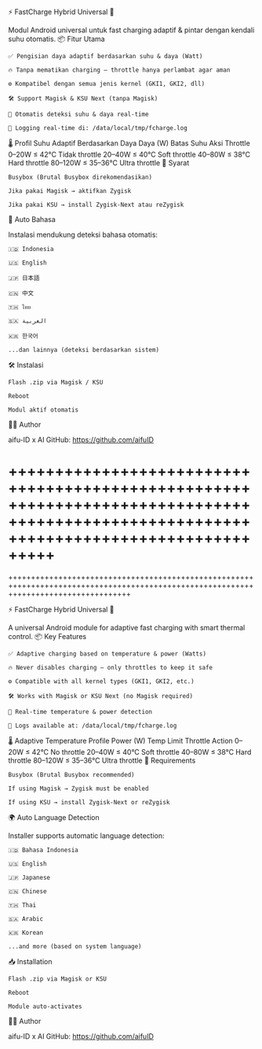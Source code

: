 ⚡ FastCharge Hybrid Universal 🔋

Modul Android universal untuk fast charging adaptif & pintar dengan kendali suhu otomatis.
📦 Fitur Utama

    ✅ Pengisian daya adaptif berdasarkan suhu & daya (Watt)

    🔥 Tanpa mematikan charging — throttle hanya perlambat agar aman

    ⚙️ Kompatibel dengan semua jenis kernel (GKI1, GKI2, dll)

    🛠️ Support Magisk & KSU Next (tanpa Magisk)

    🧠 Otomatis deteksi suhu & daya real-time

    🧾 Logging real-time di: /data/local/tmp/fcharge.log

🌡️ Profil Suhu Adaptif Berdasarkan Daya
Daya (W)	Batas Suhu	Aksi Throttle
0–20W	    ≤ 42°C	    Tidak throttle
20–40W	    ≤ 40°C	    Soft throttle
40–80W	    ≤ 38°C	    Hard throttle
80–120W	    ≤ 35–36°C	Ultra throttle
🔧 Syarat

    Busybox (Brutal Busybox direkomendasikan)

    Jika pakai Magisk → aktifkan Zygisk

    Jika pakai KSU → install Zygisk-Next atau reZygisk

🧠 Auto Bahasa

Instalasi mendukung deteksi bahasa otomatis:

    🇮🇩 Indonesia

    🇺🇸 English

    🇯🇵 日本語

    🇨🇳 中文

    🇹🇭 ไทย

    🇸🇦 العربية

    🇰🇷 한국어

    ...dan lainnya (deteksi berdasarkan sistem)

🛠️ Instalasi

    Flash .zip via Magisk / KSU

    Reboot

    Modul aktif otomatis

👨‍💻 Author

aifu-ID x AI
GitHub: https://github.com/aifuID

+++++++++++++++++++++++++++++++++++++++++++++++++++++++++++++++++++++++++++++++++++++++++++++++++++++++++++++++++++++++++++++++++++++++
=======================================================================================================================================
+++++++++++++++++++++++++++++++++++++++++++++++++++++++++++++++++++++++++++++++++++++++++++++++++++++++++++++++++++++++++++++++++++++++

⚡ FastCharge Hybrid Universal 🔋

A universal Android module for adaptive fast charging with smart thermal control.
📦 Key Features

    ✅ Adaptive charging based on temperature & power (Watts)

    🔥 Never disables charging — only throttles to keep it safe

    ⚙️ Compatible with all kernel types (GKI1, GKI2, etc.)

    🛠️ Works with Magisk or KSU Next (no Magisk required)

    🧠 Real-time temperature & power detection

    🧾 Logs available at: /data/local/tmp/fcharge.log

🌡️ Adaptive Temperature Profile
Power (W)	Temp Limit	Throttle Action
0–20W	    ≤ 42°C	    No throttle
20–40W	    ≤ 40°C	    Soft throttle
40–80W	    ≤ 38°C	    Hard throttle
80–120W	    ≤ 35–36°C	Ultra throttle
🔧 Requirements

    Busybox (Brutal Busybox recommended)

    If using Magisk → Zygisk must be enabled

    If using KSU → install Zygisk-Next or reZygisk

🌍 Auto Language Detection

Installer supports automatic language detection:

    🇮🇩 Bahasa Indonesia

    🇺🇸 English

    🇯🇵 Japanese

    🇨🇳 Chinese

    🇹🇭 Thai

    🇸🇦 Arabic

    🇰🇷 Korean

    ...and more (based on system language)

📥 Installation

    Flash .zip via Magisk or KSU

    Reboot

    Module auto-activates

👨‍💻 Author

aifu-ID x AI
GitHub: https://github.com/aifuID
